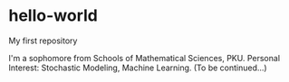 # hello-world
My first repository

I'm a sophomore from Schools of Mathematical Sciences, PKU.
Personal Interest: Stochastic Modeling, Machine Learning.
(To be continued...)
